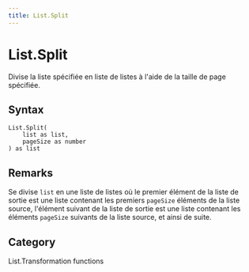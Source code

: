 ```yaml
---
title: List.Split
---
```


# List.Split


Divise la liste spécifiée en liste de listes à l&#39;aide de la taille de page spécifiée.


## Syntax

```powerquery
List.Split(
    list as list,
    pageSize as number
) as list
```


## Remarks

Se divise <code>list</code> en une liste de listes où le premier élément de la liste de sortie est une liste contenant les premiers <code>pageSize</code> éléments de    la liste source, l'élément suivant de la liste de sortie est une liste contenant les éléments <code>pageSize</code> suivants de la liste source, et ainsi de suite.



## Category
List.Transformation functions
